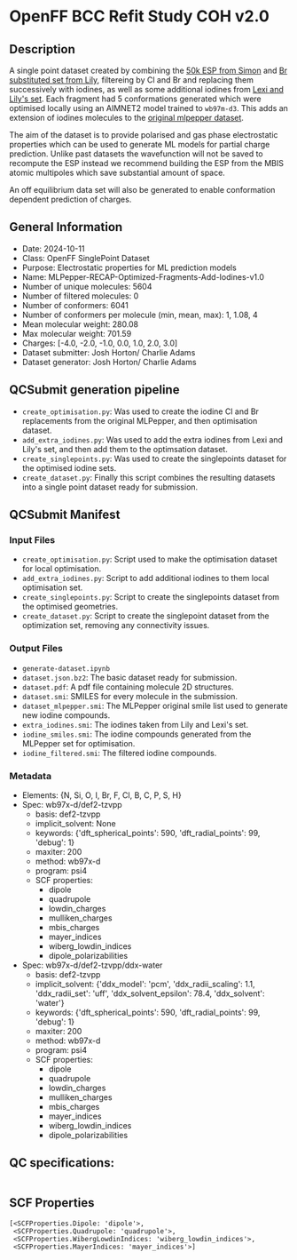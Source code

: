# OpenFF BCC Refit Study COH v2.0

## Description

A single point dataset created by combining the [50k ESP from Simon](https://github.com/openforcefield/qca-dataset-submission/tree/master/submissions/2022-01-16-OpenFF-ESP-Fragment-Conformers-v1.0) and 
[Br substituted set from Lily](https://github.com/openforcefield/qca-dataset-submission/tree/master/submissions/2023-11-30-OpenFF-multi-Br-ESP-Fragment-Conformers-v1.1-single-point), filtereing by Cl and Br and replacing them successively with iodines, as well as some additional iodines from [Lexi and Lily's set](https://github.com/openforcefield/qca-dataset-submission/tree/master/submissions/2024-09-10-OpenFF-Iodine-Fragment-Opt-v1.0).
Each fragment had 5 conformations generated which were optimised locally using an AIMNET2 model trained to `wb97m-d3`. 
This adds an extension of iodines molecules to the [original mlpepper dataset](https://github.com/openforcefield/qca-dataset-submission/tree/master/submissions/2024-07-26-MLPepper-RECAP-Optimized-Fragments-v1.0).

The aim of the dataset is to provide polarised and gas phase electrostatic properties which can be used to generate ML models 
for partial charge prediction. Unlike past datasets the wavefunction will not be saved to recompute the ESP instead we recommend building the ESP 
from the MBIS atomic multipoles which save substantial amount of space. 

An off equilibrium data set will also be generated to enable conformation dependent prediction of charges. 

## General Information


* Date: 2024-10-11
* Class: OpenFF SinglePoint Dataset
* Purpose: Electrostatic properties for ML prediction models 
* Name: MLPepper-RECAP-Optimized-Fragments-Add-Iodines-v1.0
* Number of unique molecules: 5604
* Number of filtered molecules: 0
* Number of conformers: 6041
* Number of conformers per molecule (min, mean, max): 1, 1.08, 4
* Mean molecular weight: 280.08
* Max molecular weight: 701.59
* Charges: [-4.0, -2.0, -1.0, 0.0, 1.0, 2.0, 3.0]
* Dataset submitter: Josh Horton/ Charlie Adams
* Dataset generator: Josh Horton/ Charlie Adams

## QCSubmit generation pipeline

- `create_optimisation.py`: Was used to create the iodine Cl and Br replacements from the original MLPepper, and 
then optimisation dataset.
- `add_extra_iodines.py`: Was used to add the extra iodines from Lexi and Lily's set, and then add them to the optimsation dataset. 
- `create_singlepoints.py`: Was used to create the singlepoints dataset for the optimised iodine sets.
- `create_dataset.py`: Finally this script combines the resulting datasets into a single point dataset ready for submission.

## QCSubmit Manifest

### Input Files

- `create_optimisation.py`: Script used to make the optimisation dataset for local optimisation. 
- `add_extra_iodines.py`: Script to add additional iodines to them local optimisation set.
- `create_singlepoints.py`: Script to create the singlepoints dataset from the optimised geometries.
- `create_dataset.py`: Script to create the singlepoint dataset from the optimization set, removing any connectivity issues. 

### Output Files
- `generate-dataset.ipynb`
- `dataset.json.bz2`: The basic dataset ready for submission.
- `dataset.pdf`: A pdf file containing molecule 2D structures.
- `dataset.smi`: SMILES for every molecule in the submission.
- `dataset_mlpepper.smi`: The MLPepper original smile list used to generate new iodine compounds.
- `extra_iodines.smi`: The iodines taken from Lily and Lexi's set. 
- `iodine_smiles.smi`: The iodine compounds generated from the MLPepper set for optimisation.
- `iodine_filtered.smi`: The filtered iodine compounds.

 
### Metadata

* Elements: {N, Si, O, I, Br, F, Cl, B, C, P, S, H}
* Spec: wb97x-d/def2-tzvpp
	* basis: def2-tzvpp
	* implicit_solvent: None
	* keywords: {'dft_spherical_points': 590, 'dft_radial_points': 99, 'debug': 1}
	* maxiter: 200
	* method: wb97x-d
	* program: psi4
	* SCF properties:
		* dipole
		* quadrupole
		* lowdin_charges
		* mulliken_charges
		* mbis_charges
		* mayer_indices
		* wiberg_lowdin_indices
		* dipole_polarizabilities
* Spec: wb97x-d/def2-tzvpp/ddx-water
	* basis: def2-tzvpp
	* implicit_solvent: {'ddx_model': 'pcm', 'ddx_radii_scaling': 1.1, 'ddx_radii_set': 'uff', 'ddx_solvent_epsilon': 78.4, 'ddx_solvent': 'water'}
	* keywords: {'dft_spherical_points': 590, 'dft_radial_points': 99, 'debug': 1}
	* maxiter: 200
	* method: wb97x-d
	* program: psi4
	* SCF properties:
		* dipole
		* quadrupole
		* lowdin_charges
		* mulliken_charges
		* mbis_charges
		* mayer_indices
		* wiberg_lowdin_indices
		* dipole_polarizabilities

## QC specifications:

<!-- copy spec outputs from generation notebook here -->

```

```

## SCF Properties

<!-- copy scf property outputs from generation notebook here -->

```
[<SCFProperties.Dipole: 'dipole'>,
 <SCFProperties.Quadrupole: 'quadrupole'>,
 <SCFProperties.WibergLowdinIndices: 'wiberg_lowdin_indices'>,
 <SCFProperties.MayerIndices: 'mayer_indices'>]
```
